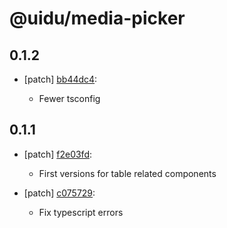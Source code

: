 # @uidu/media-picker

## 0.1.2
- [patch] [bb44dc4](https://github.org/uidu-org/guidu/commits/bb44dc4):

  - Fewer tsconfig

## 0.1.1
- [patch] [f2e03fd](https://github.org/uidu-org/guidu/commits/f2e03fd):

  - First versions for table related components
- [patch] [c075729](https://github.org/uidu-org/guidu/commits/c075729):

  - Fix typescript errors

